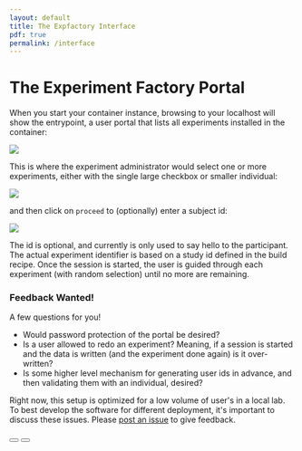 ```yaml
---
layout: default
title: The Expfactory Interface
pdf: true
permalink: /interface
---
```


# The Experiment Factory Portal
When you start your container instance, browsing to your localhost will show the entrypoint, a user portal that lists all experiments installed in the container:

<div>
    <img src="/expfactory/img/generate/portal.png"><br>
</div>

This is where the experiment administrator would select one or more experiments, either with the single large checkbox or smaller individual:

<div>
    <img src="/expfactory/img/generate/selected.png"><br>
</div>

and then click on `proceed` to (optionally) enter a subject id:

<div>
    <img src="/expfactory/img/generate/proceed.png"><br>
</div>

The id is optional, and currently is only used to say hello to the participant. The actual experiment identifier is based on a study id defined in the build recipe. Once the session is started, the user is guided through each experiment (with random selection) until no more are remaining.

### Feedback Wanted!
A few questions for you!

 - Would password protection of the portal be desired?
 - Is a user allowed to redo an experiment? Meaning, if a session is started and the data is written (and the experiment done again) is it over-written? 
 - Is some higher level mechanism for generating user ids in advance, and then validating them with an individual, desired?

Right now, this setup is optimized for a low volume of user's in a local lab. To best develop the software for different deployment, it's important to discuss these issues. Please [post an issue](https://www.github.com/expfactory/expfactory/issues) to give feedback.

<div>
    <a href="/expfactory/"><button class="previous-button btn btn-primary"><i class="fa fa-chevron-left"></i> </button></a>
    <a href="/expfactory/usage.html"><button class="next-button btn btn-primary"><i class="fa fa-chevron-right"></i> </button></a>
</div><br>
